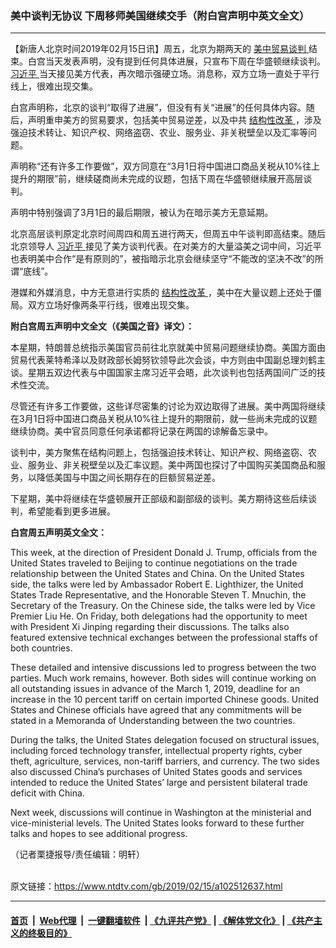 ### 美中谈判无协议 下周移师美国继续交手（附白宫声明中英文全文）
------------------------

<div class="post_content">
 <p>
  【新唐人北京时间2019年02月15日讯】周五，北京为期两天的
  <a href="https://www.ntdtv.com/gb/34765.htm">
   美中贸易谈判
  </a>
  结束。白宫当天发表声明，没有提到任何具体进展，只宣布下周在华盛顿继续谈判。
  <a href="https://www.ntdtv.com/gb/习近平.htm">
   习近平
  </a>
  当天接见美方代表，再次暗示强硬立场。消息称，双方立场一直处于平行线上，很难出现交集。
 </p>
 <p>
  白宫声明称，北京的谈判“取得了进展”，但没有有关“进展”的任何具体内容。随后，声明重申美方的贸易要求，包括美中贸易逆差，以及中共
  <a href="https://www.ntdtv.com/gb/结构性改革.htm">
   结构性改革
  </a>
  ，涉及强迫技术转让、知识产权、网络盗窃、农业、服务业、非关税壁垒以及汇率等问题。
 </p>
 <p>
  声明称“还有许多工作要做”，双方同意在“3月1日将中国进口商品关税从10%往上提升的期限”前，继续磋商尚未完成的议题，包括下周在华盛顿继续展开高层谈判。
 </p>
 <p>
  声明中特别强调了3月1日的最后期限，被认为在暗示美方无意延期。
 </p>
 <p>
  北京高层谈判原定北京时间周四和周五进行两天，但周五中午谈判即高结束。随后北京领导人
  <a href="https://www.ntdtv.com/gb/习近平.htm">
   习近平
  </a>
  接见了美方谈判代表。在对美方的大量溢美之词中间，习近平也表明美中合作“是有原则的”，被指暗示北京会继续坚守“不能改的坚决不改”的所谓“底线”。
 </p>
 <p>
  港媒和外媒消息，中方无意进行实质的
  <a href="https://www.ntdtv.com/gb/结构性改革.htm">
   结构性改革
  </a>
  ，美中在大量议题上还处于僵局。双方立场好像两条平行线，很难出现交集。
 </p>
 <p>
  <strong>
   附白宫周五声明中文全文（《美国之音》译文）：
  </strong>
 </p>
 <p>
  本星期，特朗普总统指示美国官员前往北京就美中贸易问题继续协商。美国方面由贸易代表莱特希泽以及财政部长姆努钦领导此次会谈，中方则由中国副总理刘鹤主谈。星期五双边代表与中国国家主席习近平会晤，此次谈判也包括两国间广泛的技术性交流。
 </p>
 <p>
  尽管还有许多工作要做，这些详尽密集的讨论为双边取得了进展。美中两国将继续在3月1日将中国进口商品关税从10%往上提升的期限前，就一些尚未完成的议题继续协商。美中官员同意任何承诺都将记录在两国的谅解备忘录中。
 </p>
 <p>
  谈判中，美方聚焦在结构问题上，包括强迫技术转让、知识产权、网络盗窃、农业、服务业、非关税壁垒以及汇率议题。美中两国也探讨了中国购买美国商品和服务，以降低美国与中国之间长期存在的巨额贸易逆差。
 </p>
 <p>
  下星期，美中将继续在华盛顿展开正部级和副部级的谈判。美方期待这些后续谈判，希望能看到更多进展。
 </p>
 <p>
  <strong>
   白宫周五声明英文全文：
  </strong>
 </p>
 <p>
  This week, at the direction of President Donald J. Trump, officials from the United States traveled to Beijing to continue negotiations on the trade relationship between the United States and China. On the United States side, the talks were led by Ambassador Robert E. Lighthizer, the United States Trade Representative, and the Honorable Steven T. Mnuchin, the Secretary of the Treasury. On the Chinese side, the talks were led by Vice Premier Liu He. On Friday, both delegations had the opportunity to meet with President Xi Jinping regarding their discussions. The talks also featured extensive technical exchanges between the professional staffs of both countries.
 </p>
 <p>
  These detailed and intensive discussions led to progress between the two parties. Much work remains, however. Both sides will continue working on all outstanding issues in advance of the March 1, 2019, deadline for an increase in the 10 percent tariff on certain imported Chinese goods. United States and Chinese officials have agreed that any commitments will be stated in a Memoranda of Understanding between the two countries.
 </p>
 <p>
  During the talks, the United States delegation focused on structural issues, including forced technology transfer, intellectual property rights, cyber theft, agriculture, services, non-tariff barriers, and currency. The two sides also discussed China’s purchases of United States goods and services intended to reduce the United States’ large and persistent bilateral trade deficit with China.
 </p>
 <p>
  Next week, discussions will continue in Washington at the ministerial and vice-ministerial levels. The United States looks forward to these further talks and hopes to see additional progress.
 </p>
 <p>
  （记者栗捷报导/责任编辑：明轩）
 </p>
 <div class="single_ad">
 </div>
</div>

<br/>原文链接：https://www.ntdtv.com/gb/2019/02/15/a102512637.html


------------------------
#### [首页](https://github.com/gfw-breaker/banned-news/blob/master/README.md) &nbsp;|&nbsp; [Web代理](https://github.com/labour-camp/helloworld) &nbsp;|&nbsp; [一键翻墙软件](https://github.com/gfw-breaker/nogfw/blob/master/README.md) &nbsp;| [《九评共产党》](https://github.com/gfw-breaker/9ping.md/blob/master/README.md#九评之一评共产党是什么) | [《解体党文化》](https://github.com/gfw-breaker/jtdwh.md/blob/master/README.md) | [《共产主义的终极目的》](https://github.com/gfw-breaker/gczydzjmd.md/blob/master/README.md)

